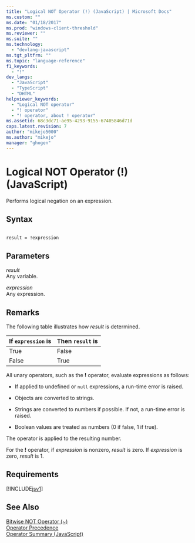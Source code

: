 ```yaml
---
title: "Logical NOT Operator (!) (JavaScript) | Microsoft Docs"
ms.custom: ""
ms.date: "01/18/2017"
ms.prod: "windows-client-threshold"
ms.reviewer: ""
ms.suite: ""
ms.technology: 
  - "devlang-javascript"
ms.tgt_pltfrm: ""
ms.topic: "language-reference"
f1_keywords: 
  - "!"
dev_langs: 
  - "JavaScript"
  - "TypeScript"
  - "DHTML"
helpviewer_keywords: 
  - "Logical NOT operator"
  - "! operator"
  - "! operator, about ! operator"
ms.assetid: 68c3dc71-ae95-4293-9155-67405846d71d
caps.latest.revision: 7
author: "mikejo5000"
ms.author: "mikejo"
manager: "ghogen"
---
```

# Logical NOT Operator (!) (JavaScript)
Performs logical negation on an expression.  
  
## Syntax  
  
```  
  
result = !expression  
```  
  
## Parameters  
 *result*  
 Any variable.  
  
 *expression*  
 Any expression.  
  
## Remarks  
 The following table illustrates how *result* is determined.  
  
|If `expression` is|Then `result` is|  
|------------------------|----------------------|  
|True|False|  
|False|True|  
  
 All unary operators, such as the **!** operator, evaluate expressions as follows:  
  
-   If applied to undefined or `null` expressions, a run-time error is raised.  
  
-   Objects are converted to strings.  
  
-   Strings are converted to numbers if possible. If not, a run-time error is raised.  
  
-   Boolean values are treated as numbers (0 if false, 1 if true).  
  
 The operator is applied to the resulting number.  
  
 For the **!** operator, if *expression* is nonzero, *result* is zero. If *expression* is zero, *result* is 1.  
  
## Requirements  
 [!INCLUDE[jsv1](../../javascript/misc/includes/jsv1-md.md)]  
  
## See Also  
 [Bitwise NOT Operator (~)](../../javascript/reference/bitwise-not-operator-decrement-tilde-javascript.md)   
 [Operator Precedence](../../javascript/operator-subtractprecedence-javascript.md)   
 [Operator Summary (JavaScript)](../../javascript/misc/operator-subtractsummary-javascript.md)